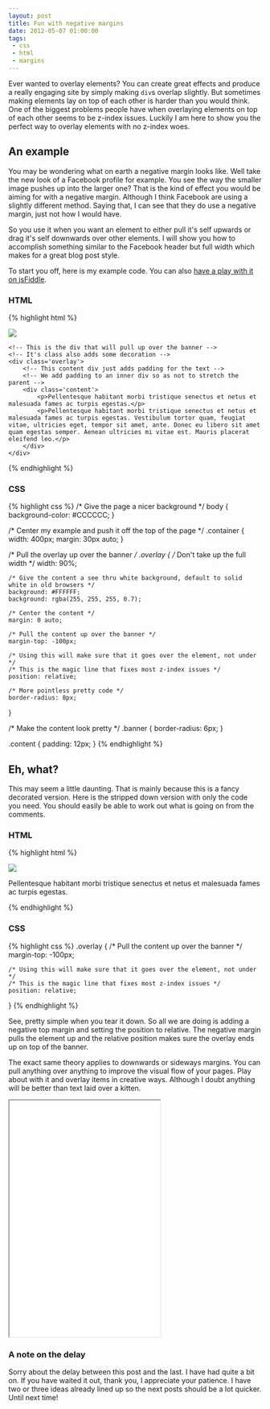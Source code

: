 ```yaml
---
layout: post
title: Fun with negative margins
date: 2012-05-07 01:00:00
tags:
 - css
 - html
 - margins
---
```


Ever wanted to overlay elements? You can create great effects and produce a really engaging site by simply making `div`s overlap slightly. But sometimes making elements lay on top of each other is harder than you would think. One of the biggest problems people have when overlaying elements on top of each other seems to be z-index issues. Luckily I am here to show you the perfect way to overlay elements with no z-index woes.

## An example

You may be wondering what on earth a negative margin looks like. Well take the new look of a Facebook profile for example. You see the way the smaller image pushes up into the larger one? That is the kind of effect you would be aiming for with a negative margin. Although I think Facebook are using a slightly different method. Saying that, I can see that they do use a negative margin, just not how I would have.

So you use it when you want an element to either pull it's self upwards or drag it's self downwards over other elements. I will show you how to accomplish something similar to the Facebook header but full width which makes for a great blog post style.

To start you off, here is my example code. You can also [have a play with it on jsFiddle](http://jsfiddle.net/Wolfy87/E48MA/).

### HTML

{% highlight html %}
<!-- Used for centering my example -->
<div class='container'>
    <!-- This is our banner the content will pull up over -->
    <!-- The class isn't even required, just using it for decoration -->
    <img src='http://placekitten.com/400/220' class='banner'>
    
    <!-- This is the div that will pull up over the banner -->
    <!-- It's class also adds some decoration -->
    <div class='overlay'>
        <!-- This content div just adds padding for the text -->
        <!-- We add padding to an inner div so as not to stretch the parent -->
        <div class='content'>
            <p>Pellentesque habitant morbi tristique senectus et netus et malesuada fames ac turpis egestas.</p>
            <p>Pellentesque habitant morbi tristique senectus et netus et malesuada fames ac turpis egestas. Vestibulum tortor quam, feugiat vitae, ultricies eget, tempor sit amet, ante. Donec eu libero sit amet quam egestas semper. Aenean ultricies mi vitae est. Mauris placerat eleifend leo.</p>
        </div>
    </div>
</div>
{% endhighlight %}

### CSS

{% highlight css %}
/* Give the page a nicer background */
body {
    background-color: #CCCCCC;
}

/* Center my example and push it off the top of the page */
.container {
    width: 400px;
    margin: 30px auto;
}

/* Pull the overlay up over the banner */
.overlay {
    /* Don't take up the full width */
    width: 90%;
    
    /* Give the content a see thru white background, default to solid white in old browsers */
    background: #FFFFFF;
    background: rgba(255, 255, 255, 0.7);
    
    /* Center the content */
    margin: 0 auto;
    
    /* Pull the content up over the banner */
    margin-top: -100px;
    
    /* Using this will make sure that it goes over the element, not under */
    /* This is the magic line that fixes most z-index issues */
    position: relative;
    
    /* More pointless pretty code */
    border-radius: 8px;
}

/* Make the content look pretty */
.banner {
    border-radius: 6px;
}

.content {
    padding: 12px;
}
{% endhighlight %}

## Eh, what?

This may seem a little daunting. That is mainly because this is a fancy decorated version. Here is the stripped down version with only the code you need. You should easily be able to work out what is going on from the comments.

### HTML

{% highlight html %}
<!-- This is our banner the content will pull up over -->
<img src='http://placekitten.com/400/220'>

<!-- This is the div that will pull up over the banner -->
<div class='overlay'>
    <p>Pellentesque habitant morbi tristique senectus et netus et malesuada fames ac turpis egestas.</p>
</div>
{% endhighlight %}

### CSS

{% highlight css %}
.overlay {
    /* Pull the content up over the banner */
    margin-top: -100px;
    
    /* Using this will make sure that it goes over the element, not under */
    /* This is the magic line that fixes most z-index issues */
    position: relative;
}
{% endhighlight %}

See, pretty simple when you tear it down. So all we are doing is adding a negative top margin and setting the position to relative. The negative margin pulls the element up and the relative position makes sure the overlay ends up on top of the banner.

The exact same theory applies to downwards or sideways margins. You can pull anything over anything to improve the visual flow of your pages. Play about with it and overlay items in creative ways. Although I doubt anything will be better than text laid over a kitten.

<iframe height='470' class='example' src='/examples/negative-margins/kitten.html'>.</iframe>

### A note on the delay

Sorry about the delay between this post and the last. I have had quite a bit on. If you have waited it out, thank you, I appreciate your patience. I have two or three ideas already lined up so the next posts should be a lot quicker. Until next time!